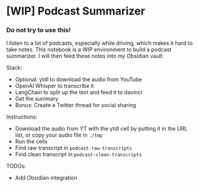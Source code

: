 # [WIP] Podcast Summarizer

### Do not try to use this!

I listen to a lot of podcasts, especially while driving, which makes it hard to take notes. This notebook is a WIP environment to build a podcast summarizer. I will then feed these notes into my Obsidian vault.

Stack:
- Optional: ytdl to download the audio from YouTube
- OpenAI Whisper to transcribe it
- LangChain to split up the text and feed it to davinci
- Get the summary
- Bonus: Create a Twitter thread for social sharing

Instructions:
- Download the audio from YT with the ytdl cell by putting it in the URL list, or copy your audio file in `./tmp`
- Run the cells
- Find raw transcript in `podcast-raw-transcripts`
- Find clean transcript in `podcast-clean-transcripts`

TODOs:
- Add Obsidian integration